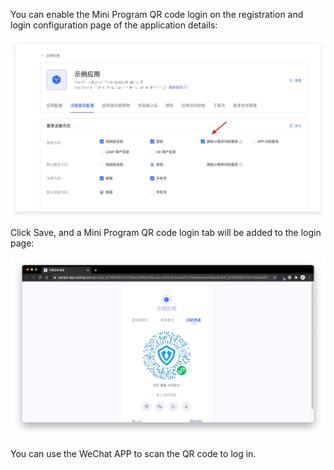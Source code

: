 You can enable the Mini Program QR code login on the registration and login configuration page of the application details:

![](./images/config-social-connections.jpg)

Click Save, and a Mini Program QR code login tab will be added to the login page:

![](./images/example.jpg)

You can use the WeChat APP to scan the QR code to log in.
